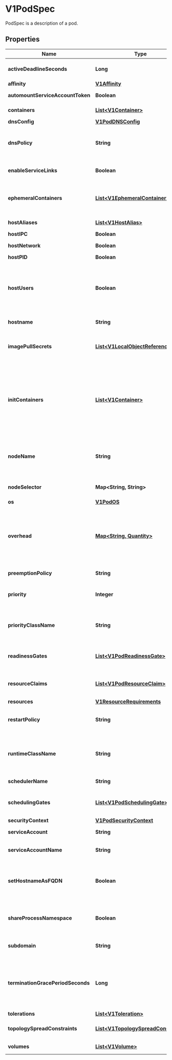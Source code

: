 

# V1PodSpec

PodSpec is a description of a pod.
## Properties

Name | Type | Description | Notes
------------ | ------------- | ------------- | -------------
**activeDeadlineSeconds** | **Long** | Optional duration in seconds the pod may be active on the node relative to StartTime before the system will actively try to mark it failed and kill associated containers. Value must be a positive integer. |  [optional]
**affinity** | [**V1Affinity**](V1Affinity.md) |  |  [optional]
**automountServiceAccountToken** | **Boolean** | AutomountServiceAccountToken indicates whether a service account token should be automatically mounted. |  [optional]
**containers** | [**List&lt;V1Container&gt;**](V1Container.md) | List of containers belonging to the pod. Containers cannot currently be added or removed. There must be at least one container in a Pod. Cannot be updated. | 
**dnsConfig** | [**V1PodDNSConfig**](V1PodDNSConfig.md) |  |  [optional]
**dnsPolicy** | **String** | Set DNS policy for the pod. Defaults to \&quot;ClusterFirst\&quot;. Valid values are &#39;ClusterFirstWithHostNet&#39;, &#39;ClusterFirst&#39;, &#39;Default&#39; or &#39;None&#39;. DNS parameters given in DNSConfig will be merged with the policy selected with DNSPolicy. To have DNS options set along with hostNetwork, you have to specify DNS policy explicitly to &#39;ClusterFirstWithHostNet&#39;. |  [optional]
**enableServiceLinks** | **Boolean** | EnableServiceLinks indicates whether information about services should be injected into pod&#39;s environment variables, matching the syntax of Docker links. Optional: Defaults to true. |  [optional]
**ephemeralContainers** | [**List&lt;V1EphemeralContainer&gt;**](V1EphemeralContainer.md) | List of ephemeral containers run in this pod. Ephemeral containers may be run in an existing pod to perform user-initiated actions such as debugging. This list cannot be specified when creating a pod, and it cannot be modified by updating the pod spec. In order to add an ephemeral container to an existing pod, use the pod&#39;s ephemeralcontainers subresource. |  [optional]
**hostAliases** | [**List&lt;V1HostAlias&gt;**](V1HostAlias.md) | HostAliases is an optional list of hosts and IPs that will be injected into the pod&#39;s hosts file if specified. |  [optional]
**hostIPC** | **Boolean** | Use the host&#39;s ipc namespace. Optional: Default to false. |  [optional]
**hostNetwork** | **Boolean** | Host networking requested for this pod. Use the host&#39;s network namespace. If this option is set, the ports that will be used must be specified. Default to false. |  [optional]
**hostPID** | **Boolean** | Use the host&#39;s pid namespace. Optional: Default to false. |  [optional]
**hostUsers** | **Boolean** | Use the host&#39;s user namespace. Optional: Default to true. If set to true or not present, the pod will be run in the host user namespace, useful for when the pod needs a feature only available to the host user namespace, such as loading a kernel module with CAP_SYS_MODULE. When set to false, a new userns is created for the pod. Setting false is useful for mitigating container breakout vulnerabilities even allowing users to run their containers as root without actually having root privileges on the host. This field is alpha-level and is only honored by servers that enable the UserNamespacesSupport feature. |  [optional]
**hostname** | **String** | Specifies the hostname of the Pod If not specified, the pod&#39;s hostname will be set to a system-defined value. |  [optional]
**imagePullSecrets** | [**List&lt;V1LocalObjectReference&gt;**](V1LocalObjectReference.md) | ImagePullSecrets is an optional list of references to secrets in the same namespace to use for pulling any of the images used by this PodSpec. If specified, these secrets will be passed to individual puller implementations for them to use. More info: https://kubernetes.io/docs/concepts/containers/images#specifying-imagepullsecrets-on-a-pod |  [optional]
**initContainers** | [**List&lt;V1Container&gt;**](V1Container.md) | List of initialization containers belonging to the pod. Init containers are executed in order prior to containers being started. If any init container fails, the pod is considered to have failed and is handled according to its restartPolicy. The name for an init container or normal container must be unique among all containers. Init containers may not have Lifecycle actions, Readiness probes, Liveness probes, or Startup probes. The resourceRequirements of an init container are taken into account during scheduling by finding the highest request/limit for each resource type, and then using the max of that value or the sum of the normal containers. Limits are applied to init containers in a similar fashion. Init containers cannot currently be added or removed. Cannot be updated. More info: https://kubernetes.io/docs/concepts/workloads/pods/init-containers/ |  [optional]
**nodeName** | **String** | NodeName indicates in which node this pod is scheduled. If empty, this pod is a candidate for scheduling by the scheduler defined in schedulerName. Once this field is set, the kubelet for this node becomes responsible for the lifecycle of this pod. This field should not be used to express a desire for the pod to be scheduled on a specific node. https://kubernetes.io/docs/concepts/scheduling-eviction/assign-pod-node/#nodename |  [optional]
**nodeSelector** | **Map&lt;String, String&gt;** | NodeSelector is a selector which must be true for the pod to fit on a node. Selector which must match a node&#39;s labels for the pod to be scheduled on that node. More info: https://kubernetes.io/docs/concepts/configuration/assign-pod-node/ |  [optional]
**os** | [**V1PodOS**](V1PodOS.md) |  |  [optional]
**overhead** | [**Map&lt;String, Quantity&gt;**](Quantity.md) | Overhead represents the resource overhead associated with running a pod for a given RuntimeClass. This field will be autopopulated at admission time by the RuntimeClass admission controller. If the RuntimeClass admission controller is enabled, overhead must not be set in Pod create requests. The RuntimeClass admission controller will reject Pod create requests which have the overhead already set. If RuntimeClass is configured and selected in the PodSpec, Overhead will be set to the value defined in the corresponding RuntimeClass, otherwise it will remain unset and treated as zero. More info: https://git.k8s.io/enhancements/keps/sig-node/688-pod-overhead/README.md |  [optional]
**preemptionPolicy** | **String** | PreemptionPolicy is the Policy for preempting pods with lower priority. One of Never, PreemptLowerPriority. Defaults to PreemptLowerPriority if unset. |  [optional]
**priority** | **Integer** | The priority value. Various system components use this field to find the priority of the pod. When Priority Admission Controller is enabled, it prevents users from setting this field. The admission controller populates this field from PriorityClassName. The higher the value, the higher the priority. |  [optional]
**priorityClassName** | **String** | If specified, indicates the pod&#39;s priority. \&quot;system-node-critical\&quot; and \&quot;system-cluster-critical\&quot; are two special keywords which indicate the highest priorities with the former being the highest priority. Any other name must be defined by creating a PriorityClass object with that name. If not specified, the pod priority will be default or zero if there is no default. |  [optional]
**readinessGates** | [**List&lt;V1PodReadinessGate&gt;**](V1PodReadinessGate.md) | If specified, all readiness gates will be evaluated for pod readiness. A pod is ready when all its containers are ready AND all conditions specified in the readiness gates have status equal to \&quot;True\&quot; More info: https://git.k8s.io/enhancements/keps/sig-network/580-pod-readiness-gates |  [optional]
**resourceClaims** | [**List&lt;V1PodResourceClaim&gt;**](V1PodResourceClaim.md) | ResourceClaims defines which ResourceClaims must be allocated and reserved before the Pod is allowed to start. The resources will be made available to those containers which consume them by name.  This is an alpha field and requires enabling the DynamicResourceAllocation feature gate.  This field is immutable. |  [optional]
**resources** | [**V1ResourceRequirements**](V1ResourceRequirements.md) |  |  [optional]
**restartPolicy** | **String** | Restart policy for all containers within the pod. One of Always, OnFailure, Never. In some contexts, only a subset of those values may be permitted. Default to Always. More info: https://kubernetes.io/docs/concepts/workloads/pods/pod-lifecycle/#restart-policy |  [optional]
**runtimeClassName** | **String** | RuntimeClassName refers to a RuntimeClass object in the node.k8s.io group, which should be used to run this pod.  If no RuntimeClass resource matches the named class, the pod will not be run. If unset or empty, the \&quot;legacy\&quot; RuntimeClass will be used, which is an implicit class with an empty definition that uses the default runtime handler. More info: https://git.k8s.io/enhancements/keps/sig-node/585-runtime-class |  [optional]
**schedulerName** | **String** | If specified, the pod will be dispatched by specified scheduler. If not specified, the pod will be dispatched by default scheduler. |  [optional]
**schedulingGates** | [**List&lt;V1PodSchedulingGate&gt;**](V1PodSchedulingGate.md) | SchedulingGates is an opaque list of values that if specified will block scheduling the pod. If schedulingGates is not empty, the pod will stay in the SchedulingGated state and the scheduler will not attempt to schedule the pod.  SchedulingGates can only be set at pod creation time, and be removed only afterwards. |  [optional]
**securityContext** | [**V1PodSecurityContext**](V1PodSecurityContext.md) |  |  [optional]
**serviceAccount** | **String** | DeprecatedServiceAccount is a deprecated alias for ServiceAccountName. Deprecated: Use serviceAccountName instead. |  [optional]
**serviceAccountName** | **String** | ServiceAccountName is the name of the ServiceAccount to use to run this pod. More info: https://kubernetes.io/docs/tasks/configure-pod-container/configure-service-account/ |  [optional]
**setHostnameAsFQDN** | **Boolean** | If true the pod&#39;s hostname will be configured as the pod&#39;s FQDN, rather than the leaf name (the default). In Linux containers, this means setting the FQDN in the hostname field of the kernel (the nodename field of struct utsname). In Windows containers, this means setting the registry value of hostname for the registry key HKEY_LOCAL_MACHINE\\\\SYSTEM\\\\CurrentControlSet\\\\Services\\\\Tcpip\\\\Parameters to FQDN. If a pod does not have FQDN, this has no effect. Default to false. |  [optional]
**shareProcessNamespace** | **Boolean** | Share a single process namespace between all of the containers in a pod. When this is set containers will be able to view and signal processes from other containers in the same pod, and the first process in each container will not be assigned PID 1. HostPID and ShareProcessNamespace cannot both be set. Optional: Default to false. |  [optional]
**subdomain** | **String** | If specified, the fully qualified Pod hostname will be \&quot;&lt;hostname&gt;.&lt;subdomain&gt;.&lt;pod namespace&gt;.svc.&lt;cluster domain&gt;\&quot;. If not specified, the pod will not have a domainname at all. |  [optional]
**terminationGracePeriodSeconds** | **Long** | Optional duration in seconds the pod needs to terminate gracefully. May be decreased in delete request. Value must be non-negative integer. The value zero indicates stop immediately via the kill signal (no opportunity to shut down). If this value is nil, the default grace period will be used instead. The grace period is the duration in seconds after the processes running in the pod are sent a termination signal and the time when the processes are forcibly halted with a kill signal. Set this value longer than the expected cleanup time for your process. Defaults to 30 seconds. |  [optional]
**tolerations** | [**List&lt;V1Toleration&gt;**](V1Toleration.md) | If specified, the pod&#39;s tolerations. |  [optional]
**topologySpreadConstraints** | [**List&lt;V1TopologySpreadConstraint&gt;**](V1TopologySpreadConstraint.md) | TopologySpreadConstraints describes how a group of pods ought to spread across topology domains. Scheduler will schedule pods in a way which abides by the constraints. All topologySpreadConstraints are ANDed. |  [optional]
**volumes** | [**List&lt;V1Volume&gt;**](V1Volume.md) | List of volumes that can be mounted by containers belonging to the pod. More info: https://kubernetes.io/docs/concepts/storage/volumes |  [optional]



